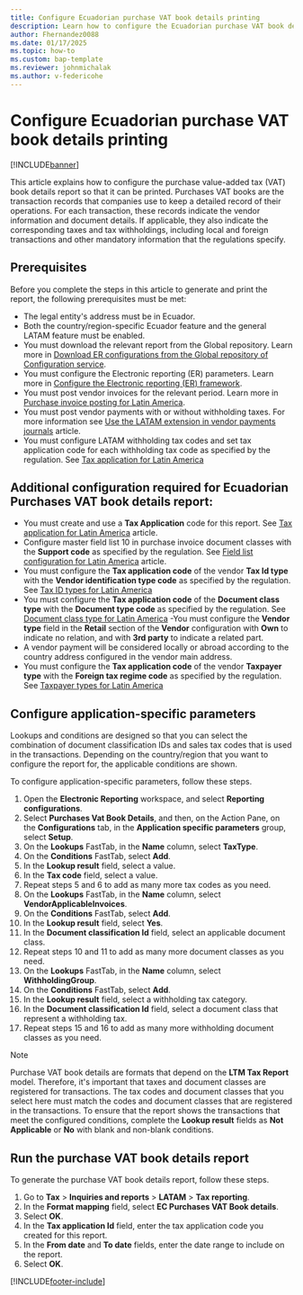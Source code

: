 ```yaml
---
title: Configure Ecuadorian purchase VAT book details printing
description: Learn how to configure the Ecuadorian purchase VAT book details report for printing.
author: Fhernandez0088
ms.date: 01/17/2025
ms.topic: how-to
ms.custom: bap-template
ms.reviewer: johnmichalak
ms.author: v-federicohe
---
```


# Configure Ecuadorian purchase VAT book details printing

[!INCLUDE[banner](../../includes/banner.md)]

This article explains how to configure the purchase value-added tax (VAT) book details report so that it can be printed. Purchases VAT books are the transaction records that companies use to keep a detailed record of their operations. For each transaction, these records indicate the vendor information and document details. If applicable, they also indicate the corresponding taxes and tax withholdings, including local and foreign transactions and other mandatory information that the regulations specify.

## Prerequisites

Before you complete the steps in this article to generate and print the report, the following prerequisites must be met:

- The legal entity's address must be in Ecuador.
- Both the country/region-specific Ecuador feature and the general LATAM feature must be enabled.
- You must download the relevant report from the Global repository. Learn more in [Download ER configurations from the Global repository of Configuration service](../../../fin-ops-core/dev-itpro/analytics/er-download-configurations-global-repo.md).
- You must configure the Electronic reporting (ER) parameters. Learn more in [Configure the Electronic reporting (ER) framework](../../../fin-ops-core/dev-itpro/analytics/electronic-reporting-er-configure-parameters.md).
- You must post vendor invoices for the relevant period. Learn more in [Purchase invoice posting for Latin America](/dynamics365/finance/localizations/iberoamerica/ltm-core-purchase-invoice-posting).
- You must post vendor payments with or without withholding taxes. For more information see [Use the LATAM extension in vendor payments journals](ltm-latam-in-vendor-payment.md) article.
- You must configure LATAM withholding tax codes and set tax application code for each withholding tax code as specified by the regulation. See [Tax application for Latin America](ltm-core-tax-application.md)

## Additional configuration required for Ecuadorian Purchases VAT book details report:

- You must create and use a **Tax Application** code for this report. See [Tax application for Latin America](ltm-core-tax-application.md) article.
- Configure master field list 10 in purchase invoice document classes with the **Support code** as specified by the regulation. See [Field list configuration for Latin America](ltm-core-field-master-lists.md) article.
- You must configure the **Tax application code** of the vendor **Tax Id type** with the **Vendor identification type code** as specified by the regulation. See [Tax ID types for Latin America](ltm-core-tax-id-type.md)
- You must configure the **Tax application code** of the **Document class type** with the **Document type code** as specified by the regulation. See [Document class type for Latin America](ltm-core-document-class-type.md)
-You must configure the **Vendor type** field in the **Retail** section of the **Vendor** configuration with **Own** to indicate no relation, and with **3rd party** to indicate a related part.
- A vendor payment will be considered locally or abroad according to the country address configured in the vendor main address.
- You must configure the **Tax application code** of the vendor **Taxpayer type** with the **Foreign tax regime code** as specified by the regulation. See [Taxpayer types for Latin America](iberoamerica/ltm-core-taxpayer-type.md)

## Configure application-specific parameters

Lookups and conditions are designed so that you can select the combination of document classification IDs and sales tax codes that is used in the transactions. Depending on the country/region that you want to configure the report for, the applicable conditions are shown.

To configure application-specific parameters, follow these steps.

1. Open the **Electronic Reporting** workspace, and select **Reporting configurations**.
1. Select **Purchases Vat Book Details**, and then, on the Action Pane, on the **Configurations** tab, in the **Application specific parameters** group, select **Setup**.
1. On the **Lookups** FastTab, in the **Name** column, select **TaxType**.
1. On the **Conditions** FastTab, select **Add**.
1. In the **Lookup result** field, select a value.
1. In the **Tax code** field, select a value.
1. Repeat steps 5 and 6 to add as many more tax codes as you need.
1. On the **Lookups** FastTab, in the **Name** column, select **VendorApplicableInvoices**.
1. On the **Conditions** FastTab, select **Add**.
1. In the **Lookup result** field, select **Yes**.
1. In the **Document classification Id** field, select an applicable document class.
1. Repeat steps 10 and 11 to add as many more document classes as you need.
1. On the **Lookups** FastTab, in the **Name** column, select **WithholdingGroup**.
1. On the **Conditions** FastTab, select **Add**.
1. In the **Lookup result** field, select a withholding tax category.
1. In the **Document classification Id** field, select a document class that represent a withholding tax.
1. Repeat steps 15 and 16 to add as many more withholding document classes as you need.

> [!NOTE]
> Purchase VAT book details are formats that depend on the **LTM Tax Report** model. Therefore, it's important that taxes and document classes are registered for transactions. The tax codes and document classes that you select here must match the codes and document classes that are registered in the transactions. To ensure that the report shows the transactions that meet the configured conditions, complete the **Lookup result** fields as **Not Applicable** or **No** with blank and non-blank conditions.

## Run the purchase VAT book details report

To generate the purchase VAT book details report, follow these steps.

1. Go to **Tax** \> **Inquiries and reports** \> **LATAM** \> **Tax reporting**.
1. In the **Format mapping** field, select **EC Purchases VAT Book details**.
1. Select **OK**.
2. In the **Tax application Id** field, enter the tax application code you created for this report.
1. In the **From date** and **To date** fields, enter the date range to include on the report.
1. Select **OK**.

[!INCLUDE[footer-include](../../../includes/footer-banner.md)]
